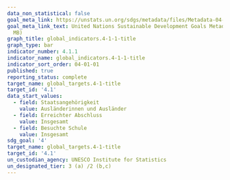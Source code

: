 ```yaml
---
data_non_statistical: false
goal_meta_link: https://unstats.un.org/sdgs/metadata/files/Metadata-04-01-01.pdf
goal_meta_link_text: United Nations Sustainable Development Goals Metadata (PDF 4.0
  MB)
graph_title: global_indicators.4-1-1-title
graph_type: bar
indicator_number: 4.1.1
indicator_name: global_indicators.4-1-1-title
indicator_sort_order: 04-01-01
published: true
reporting_status: complete
target_name: global_targets.4-1-title
target_id: '4.1'
data_start_values:
  - field: Staatsangehörigkeit
    value: Ausländerinnen und Ausländer
  - field: Erreichter Abschluss
    value: Insgesamt
  - field: Besuchte Schule
    value: Insgesamt
sdg_goal: '4'
target_name: global_targets.4-1-title
target_id: '4.1'
un_custodian_agency: UNESCO Institute for Statistics
un_designated_tier: 3 (a) /2 (b,c)
---
```

